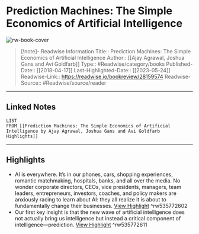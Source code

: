 # Prediction Machines: The Simple Economics of Artificial Intelligence

![rw-book-cover](https://readwise-assets.s3.amazonaws.com/media/uploaded_book_covers/profile_174804/vIyy5QwTgEmSIr82b0aq40p6am5qQVFOvFMNN87Zzmo-cover_IXluc4M.jpg)
<br>
>[!note]- Readwise Information
>Title:: Prediction Machines: The Simple Economics of Artificial Intelligence
>Author:: [[Ajay Agrawal, Joshua Gans and Avi Goldfarb]]
>Type:: #Readwise/category/books
>Published-Date:: [[2018-04-17]]
>Last-Highlighted-Date:: [[2023-05-24]]
>Readwise-Link:: https://readwise.io/bookreview/28159574
>Readwise-Source:: #Readwise/source/reader
--- 

## Linked Notes
```dataview
LIST
FROM [[Prediction Machines: The Simple Economics of Artificial Intelligence by Ajay Agrawal, Joshua Gans and Avi Goldfarb Highlights]]
```

---

## Highlights
- AI is everywhere. It’s in our phones, cars, shopping experiences, romantic matchmaking, hospitals, banks, and all over the media. No wonder corporate directors, CEOs, vice presidents, managers, team leaders, entrepreneurs, investors, coaches, and policy makers are anxiously racing to learn about AI: they all realize it is about to fundamentally change their businesses. [View Highlight](https://readwise.io/open/535772602) ^rw535772602
- Our first key insight is that the new wave of artificial intelligence does not actually bring us intelligence but instead a critical component of intelligence—prediction. [View Highlight](https://readwise.io/open/535772611) ^rw535772611
